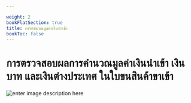 ```yaml
---

weight: 2
bookFlatSection: true
title: การคำนวณมูลค่าเงินนำเข้า
bookToc: false
---
```


การตรวจสอบผลการคำนวณมูลค่าเงินนำเข้า เงินบาท และเงินต่างประเทศ ในใบขนสินค้าขาเข้า
===

![enter image description here](https://github.com/yosarawut/WorkingArea/raw/master/KnowledgeCenter/img/30-07-2019%2017-04-55.jpg)